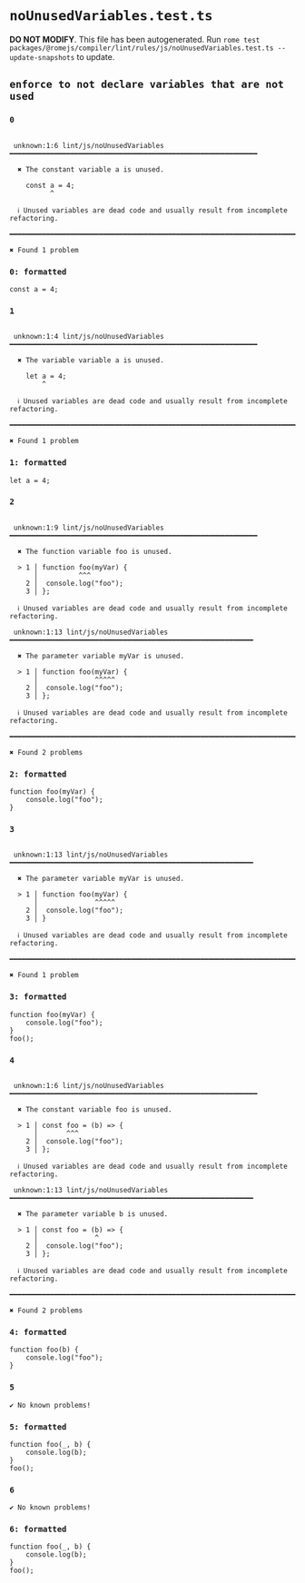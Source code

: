 # `noUnusedVariables.test.ts`

**DO NOT MODIFY**. This file has been autogenerated. Run `rome test packages/@romejs/compiler/lint/rules/js/noUnusedVariables.test.ts --update-snapshots` to update.

## `enforce to not declare variables that are not used`

### `0`

```

 unknown:1:6 lint/js/noUnusedVariables ━━━━━━━━━━━━━━━━━━━━━━━━━━━━━━━━━━━━━━━━━━━━━━━━━━━━━━━━━━━━━

  ✖ The constant variable a is unused.

    const a = 4;
          ^

  ℹ Unused variables are dead code and usually result from incomplete refactoring.

━━━━━━━━━━━━━━━━━━━━━━━━━━━━━━━━━━━━━━━━━━━━━━━━━━━━━━━━━━━━━━━━━━━━━━━━━━━━━━━━━━━━━━━━━━━━━━━━━━━━

✖ Found 1 problem

```

### `0: formatted`

```
const a = 4;

```

### `1`

```

 unknown:1:4 lint/js/noUnusedVariables ━━━━━━━━━━━━━━━━━━━━━━━━━━━━━━━━━━━━━━━━━━━━━━━━━━━━━━━━━━━━━

  ✖ The variable variable a is unused.

    let a = 4;
        ^

  ℹ Unused variables are dead code and usually result from incomplete refactoring.

━━━━━━━━━━━━━━━━━━━━━━━━━━━━━━━━━━━━━━━━━━━━━━━━━━━━━━━━━━━━━━━━━━━━━━━━━━━━━━━━━━━━━━━━━━━━━━━━━━━━

✖ Found 1 problem

```

### `1: formatted`

```
let a = 4;

```

### `2`

```

 unknown:1:9 lint/js/noUnusedVariables ━━━━━━━━━━━━━━━━━━━━━━━━━━━━━━━━━━━━━━━━━━━━━━━━━━━━━━━━━━━━━

  ✖ The function variable foo is unused.

  > 1 │ function foo(myVar) {
      │          ^^^
    2 │  console.log("foo");
    3 │ };

  ℹ Unused variables are dead code and usually result from incomplete refactoring.

 unknown:1:13 lint/js/noUnusedVariables ━━━━━━━━━━━━━━━━━━━━━━━━━━━━━━━━━━━━━━━━━━━━━━━━━━━━━━━━━━━━

  ✖ The parameter variable myVar is unused.

  > 1 │ function foo(myVar) {
      │              ^^^^^
    2 │  console.log("foo");
    3 │ };

  ℹ Unused variables are dead code and usually result from incomplete refactoring.

━━━━━━━━━━━━━━━━━━━━━━━━━━━━━━━━━━━━━━━━━━━━━━━━━━━━━━━━━━━━━━━━━━━━━━━━━━━━━━━━━━━━━━━━━━━━━━━━━━━━

✖ Found 2 problems

```

### `2: formatted`

```
function foo(myVar) {
	console.log("foo");
}

```

### `3`

```

 unknown:1:13 lint/js/noUnusedVariables ━━━━━━━━━━━━━━━━━━━━━━━━━━━━━━━━━━━━━━━━━━━━━━━━━━━━━━━━━━━━

  ✖ The parameter variable myVar is unused.

  > 1 │ function foo(myVar) {
      │              ^^^^^
    2 │  console.log("foo");
    3 │ }

  ℹ Unused variables are dead code and usually result from incomplete refactoring.

━━━━━━━━━━━━━━━━━━━━━━━━━━━━━━━━━━━━━━━━━━━━━━━━━━━━━━━━━━━━━━━━━━━━━━━━━━━━━━━━━━━━━━━━━━━━━━━━━━━━

✖ Found 1 problem

```

### `3: formatted`

```
function foo(myVar) {
	console.log("foo");
}
foo();

```

### `4`

```

 unknown:1:6 lint/js/noUnusedVariables ━━━━━━━━━━━━━━━━━━━━━━━━━━━━━━━━━━━━━━━━━━━━━━━━━━━━━━━━━━━━━

  ✖ The constant variable foo is unused.

  > 1 │ const foo = (b) => {
      │       ^^^
    2 │  console.log("foo");
    3 │ };

  ℹ Unused variables are dead code and usually result from incomplete refactoring.

 unknown:1:13 lint/js/noUnusedVariables ━━━━━━━━━━━━━━━━━━━━━━━━━━━━━━━━━━━━━━━━━━━━━━━━━━━━━━━━━━━━

  ✖ The parameter variable b is unused.

  > 1 │ const foo = (b) => {
      │              ^
    2 │  console.log("foo");
    3 │ };

  ℹ Unused variables are dead code and usually result from incomplete refactoring.

━━━━━━━━━━━━━━━━━━━━━━━━━━━━━━━━━━━━━━━━━━━━━━━━━━━━━━━━━━━━━━━━━━━━━━━━━━━━━━━━━━━━━━━━━━━━━━━━━━━━

✖ Found 2 problems

```

### `4: formatted`

```
function foo(b) {
	console.log("foo");
}

```

### `5`

```
✔ No known problems!

```

### `5: formatted`

```
function foo(_, b) {
	console.log(b);
}
foo();

```

### `6`

```
✔ No known problems!

```

### `6: formatted`

```
function foo(_, b) {
	console.log(b);
}
foo();

```

